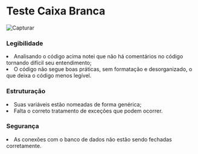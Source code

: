 # Teste Caixa Branca

![Capturar](https://github.com/leonidas144/TesteCaixaBranca/assets/91976743/5eea49c3-56f4-4838-95ed-7c79903c00e3)

<h3>Legibilidade</h3>

<li>Analisando o código acima notei que não há comentários no código tornando difícil seu entendimento;</li>
<li>O código não segue boas práticas, sem formatação e desorganizado, o que deixa o código menos legível.</li>

<h3>Estruturação</h3>

<li>Suas variáveis estão nomeadas de forma genérica;</li>
<li>Falta o correto tratamento de exceções que podem ocorrer.</li>

<h3>Segurança</h3>

<li>As conexões com o banco de dados não estão sendo fechadas corretamente.</li>
